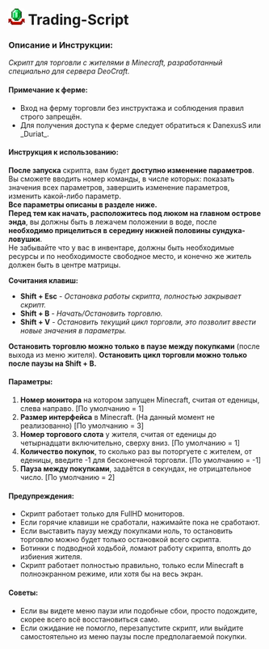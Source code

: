 <h1> <img src="picture.png"
  width="32"
  height="32" 
  alt="">
  Trading-Script
</h1> 

### Описание и Инструкции:
_Скрипт для торговли с жителями в Minecraft, разработанный специально для сервера DeoCraft._

#### Примечание к ферме:
- Вход на ферму торговли без инструктажа и соблюдения правил строго запрещён. 
- Для получения доступа к ферме следует обратиться к DanexusS или _Duriat\_.

#### Инструкция к использованию:
**После запуска** скрипта, вам будет **доступно изменение параметров**. Вы сможете вводить номер команды, в числе 
которых: показать значения всех параметров, завершить изменение параметров, изменить какой-либо параметр.</br>
**Все параметры описаны в разделе ниже.**</br>
**Перед тем как начать, расположитесь под люком на главном острове энда**, вы должны быть 
в лежачем положении в воде, после **необходимо прицелиться в середину нижней половины сундука-ловушки**.</br>
Не забывайте что у вас в инвентаре, должны быть необходимые ресурсы и по необходимосте свободное место, и конечно 
же житель должен быть в центре матрицы.

**Сочитания клавиш:**
- **Shift + Esc** - *Остановка работы скрипта, полностью закрывает скрипт.*
- **Shift + B** - *Начать/Остановить торговлю.*
- **Shift + V** - *Остановить текущий цикл торговли, это позволит ввести новые значения в параметры.*

**Остановить торговлю можно только в паузе между покупками** (после выхода из меню жителя).
**Остановить цикл торговли можно только после паузы на Shift + B.**

#### Параметры:
1. **Номер монитора** на котором запущен Minecraft, считая от еденицы, слева направо. [По умолчанию = 1]
2. **Размер интерфейса** в Minecraft. (На данный момент не реализованно) [По умолчанию = 3]
3. **Номер торгового слота** у жителя, считая от еденицы до четырнадцати включительно, сверху вниз. [По умолчанию = 1]
4. **Количество покупок**, то сколько раз вы поторгуете с жителем, от еденицы, введите -1 для бесконечной торговли.
[По умолчанию = -1]
5. **Пауза между покупками**, задаётся в секундах, не отрицательное число. [По умолчанию = 2]

#### Предупреждения:
- Скрипт работает только для FullHD мониторов.
- Если горячие клавиши не сработали, нажимайте пока не сработают.
- Если выставить паузу между покупками ноль, то остановить торговлю можно будет только остановкой всего скрипта.
- Ботинки с подводной ходьбой, ломают работу скрипта, вполть до избиения жителя.
- Скрипт работает полностью правильно, только если Minecraft в полноэкранном режиме, или хотя бы на весь экран.

#### Советы:
- Если вы видете меню паузи или подобные сбои, просто подождите, скорее всего всё восстановиться само.
- Если ожидание не помогло, перезапустите скрипт, или выйдите самостоятельно из меню паузы после предполагаемой покупки.
